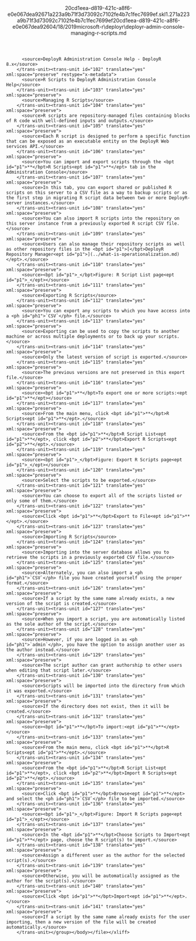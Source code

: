 <?xml version="1.0"?><xliff version="1.2" xmlns="urn:oasis:names:tc:xliff:document:1.2" xmlns:xsi="http://www.w3.org/2001/XMLSchema-instance" xsi:schemaLocation="urn:oasis:names:tc:xliff:document:1.2 xliff-core-1.2-transitional.xsd"><file datatype="xml" original="deployr-admin-console-managing-r-scripts.md" source-language="en-US" target-language="en-US"><header><tool tool-id="mdxliff" tool-name="mdxliff" tool-version="1.0-d1654b2" tool-company="Microsoft" /><xliffext:skl_file_name xmlns:xliffext="urn:microsoft:content:schema:xliffextensions">20cd1eea-d819-421c-a8f6-e0e067dea92671a223a9b71f3d73092c7102fe4b7c1fec7699ef.skl</xliffext:skl_file_name><xliffext:version xmlns:xliffext="urn:microsoft:content:schema:xliffextensions">1.2</xliffext:version><xliffext:ms.openlocfilehash xmlns:xliffext="urn:microsoft:content:schema:xliffextensions">71a223a9b71f3d73092c7102fe4b7c1fec7699ef</xliffext:ms.openlocfilehash><xliffext:ms.sourcegitcommit xmlns:xliffext="urn:microsoft:content:schema:xliffextensions">20cd1eea-d819-421c-a8f6-e0e067dea926</xliffext:ms.sourcegitcommit><xliffext:ms.lasthandoff xmlns:xliffext="urn:microsoft:content:schema:xliffextensions">04/18/2019</xliffext:ms.lasthandoff><xliffext:ms.openlocfilepath xmlns:xliffext="urn:microsoft:content:schema:xliffextensions">microsoft-r\deployr\deployr-admin-console-managing-r-scripts.md</xliffext:ms.openlocfilepath></header><body><group id="content" extype="content"><trans-unit id="101" translate="yes" xml:space="preserve" restype="x-metadata">
          <source>DeployR Administration Console Help - DeployR 8.x</source>
        </trans-unit><trans-unit id="102" translate="yes" xml:space="preserve" restype="x-metadata">
          <source>R Scripts to DeployR Administration Console Help</source>
        </trans-unit><trans-unit id="103" translate="yes" xml:space="preserve">
          <source>Managing R Scripts</source>
        </trans-unit><trans-unit id="104" translate="yes" xml:space="preserve">
          <source>R scripts are repository-managed files containing blocks of R code with well-defined inputs and outputs.</source>
        </trans-unit><trans-unit id="105" translate="yes" xml:space="preserve">
          <source>Each R script is designed to perform a specific function that can be exposed as an executable entity on the DeployR Web services API.</source>
        </trans-unit><trans-unit id="106" translate="yes" xml:space="preserve">
          <source>You can import and export scripts through the <bpt id="p1">**</bpt>R Scripts<ept id="p1">**</ept> tab in the Administration Console</source>
        </trans-unit><trans-unit id="107" translate="yes" xml:space="preserve">
          <source>In this tab, you can export shared or published R scripts on this server to a CSV file as a way to backup scripts or as the first step in migrating R script data between two or more DeployR-server instances.</source>
        </trans-unit><trans-unit id="108" translate="yes" xml:space="preserve">
          <source>You can also import R scripts into the repository on this server instance from a previously exported R script CSV file.</source>
        </trans-unit><trans-unit id="109" translate="yes" xml:space="preserve">
          <source>Users can also manage their repository scripts as well as other repository files in the <bpt id="p1">[</bpt>DeployR Repository Manager<ept id="p1">](../what-is-operationalization.md)</ept>.</source>
        </trans-unit><trans-unit id="110" translate="yes" xml:space="preserve">
          <source><bpt id="p1">_</bpt>Figure: R Script List page<ept id="p1">_</ept></source>
        </trans-unit><trans-unit id="111" translate="yes" xml:space="preserve">
          <source>Exporting R Scripts</source>
        </trans-unit><trans-unit id="112" translate="yes" xml:space="preserve">
          <source>You can export any scripts to which you have access into a <ph id="ph1">`CSV`</ph> file.</source>
        </trans-unit><trans-unit id="113" translate="yes" xml:space="preserve">
          <source>Exporting can be used to copy the scripts to another machine or across multiple deployments or to back up your scripts.</source>
        </trans-unit><trans-unit id="114" translate="yes" xml:space="preserve">
          <source>Only the latest version of script is exported.</source>
        </trans-unit><trans-unit id="115" translate="yes" xml:space="preserve">
          <source>The previous versions are not preserved in this export file.</source>
        </trans-unit><trans-unit id="116" translate="yes" xml:space="preserve">
          <source><bpt id="p1">**</bpt>To export one or more scripts:<ept id="p1">**</ept></source>
        </trans-unit><trans-unit id="117" translate="yes" xml:space="preserve">
          <source>From the main menu, click <bpt id="p1">**</bpt>R Scripts<ept id="p1">**</ept>.</source>
        </trans-unit><trans-unit id="118" translate="yes" xml:space="preserve">
          <source>From the <bpt id="p1">**</bpt>R Script List<ept id="p1">**</ept>, click <bpt id="p2">**</bpt>Export R Scripts<ept id="p2">**</ept>.</source>
        </trans-unit><trans-unit id="119" translate="yes" xml:space="preserve">
          <source><bpt id="p1">_</bpt>Figure: Export R Scripts page<ept id="p1">_</ept></source>
        </trans-unit><trans-unit id="120" translate="yes" xml:space="preserve">
          <source>Select the scripts to be exported.</source>
        </trans-unit><trans-unit id="121" translate="yes" xml:space="preserve">
          <source>You can choose to export all of the scripts listed or only some of them.</source>
        </trans-unit><trans-unit id="122" translate="yes" xml:space="preserve">
          <source>Click <bpt id="p1">**</bpt>Export to File<ept id="p1">**</ept>.</source>
        </trans-unit><trans-unit id="123" translate="yes" xml:space="preserve">
          <source>Importing R Scripts</source>
        </trans-unit><trans-unit id="124" translate="yes" xml:space="preserve">
          <source>Importing into the server database allows you to retrieve the scripts in a previously exported CSV file.</source>
        </trans-unit><trans-unit id="125" translate="yes" xml:space="preserve">
          <source>Alternately, you can also import a <ph id="ph1">`CSV`</ph> file you have created yourself using the proper format.</source>
        </trans-unit><trans-unit id="126" translate="yes" xml:space="preserve">
          <source>If a script by the same name already exists, a new version of the script is created.</source>
        </trans-unit><trans-unit id="127" translate="yes" xml:space="preserve">
          <source>When you import a script, you are automatically listed as the sole author of the script.</source>
        </trans-unit><trans-unit id="128" translate="yes" xml:space="preserve">
          <source>However, if you are logged in as <ph id="ph1">`admin`</ph>, you have the option to assign another user as the author instead.</source>
        </trans-unit><trans-unit id="129" translate="yes" xml:space="preserve">
          <source>The script author can grant authorship to other users when editing that script later.</source>
        </trans-unit><trans-unit id="130" translate="yes" xml:space="preserve">
          <source>Scripts will be imported into the directory from which it was exported.</source>
        </trans-unit><trans-unit id="131" translate="yes" xml:space="preserve">
          <source>If the directory does not exist, then it will be created.</source>
        </trans-unit><trans-unit id="132" translate="yes" xml:space="preserve">
          <source><bpt id="p1">**</bpt>To import:<ept id="p1">**</ept></source>
        </trans-unit><trans-unit id="133" translate="yes" xml:space="preserve">
          <source>From the main menu, click <bpt id="p1">**</bpt>R Scripts<ept id="p1">**</ept>.</source>
        </trans-unit><trans-unit id="134" translate="yes" xml:space="preserve">
          <source>From the <bpt id="p1">**</bpt>R Script List<ept id="p1">**</ept>, click <bpt id="p2">**</bpt>Import R Scripts<ept id="p2">**</ept>.</source>
        </trans-unit><trans-unit id="135" translate="yes" xml:space="preserve">
          <source>Click <bpt id="p1">**</bpt>Browse<ept id="p1">**</ept> and select the <ph id="ph1">`CSV`</ph> file to be imported.</source>
        </trans-unit><trans-unit id="136" translate="yes" xml:space="preserve">
          <source><bpt id="p1">_</bpt>Figure: Import R Scripts page<ept id="p1">_</ept></source>
        </trans-unit><trans-unit id="137" translate="yes" xml:space="preserve">
          <source>In the <bpt id="p1">**</bpt>Choose Scripts to Import<ept id="p1">**</ept> page, choose the R script(s) to import.</source>
        </trans-unit><trans-unit id="138" translate="yes" xml:space="preserve">
          <source>Assign a different user as the author for the selected script(s).</source>
        </trans-unit><trans-unit id="139" translate="yes" xml:space="preserve">
          <source>Otherwise, you will be automatically assigned as the author for the script(s).</source>
        </trans-unit><trans-unit id="140" translate="yes" xml:space="preserve">
          <source>Click <bpt id="p1">**</bpt>Import<ept id="p1">**</ept>.</source>
        </trans-unit><trans-unit id="141" translate="yes" xml:space="preserve">
          <source>If a script by the same name already exists for the user importing, then a new version of the file will be created automatically.</source>
        </trans-unit></group></body></file></xliff>